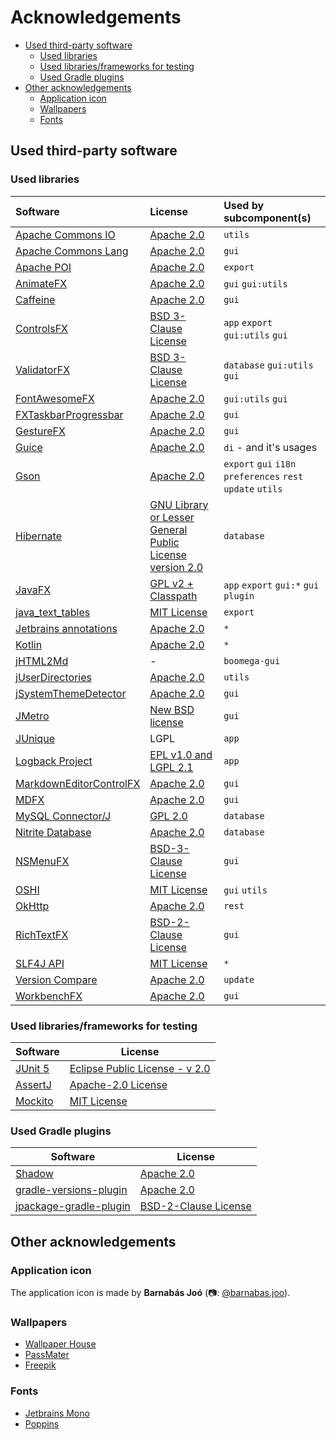# Acknowledgements

* [Used third-party software](#used-libraries)
    * [Used libraries](#used-libraries)
    * [Used libraries/frameworks for testing](#used-librariesframeworks-for-testing)
    * [Used Gradle plugins](#used-gradle-plugins)
* [Other acknowledgements](#other-acknowledgements)
    * [Application icon](#application-icon)
    * [Wallpapers](#wallpapers)
    * [Fonts](#fonts)

## Used third-party software

### Used libraries

| Software                                                                           | License                                                                                                                                                                 | Used by subcomponent(s)                                     |
|:-----------------------------------------------------------------------------------|:------------------------------------------------------------------------------------------------------------------------------------------------------------------------|:------------------------------------------------------------|
| [Apache Commons IO](http://commons.apache.org/proper/commons-io/)                  | [Apache 2.0](https://www.apache.org/licenses/LICENSE-2.0)                                                                                                               | `utils`                                                     |
| [Apache Commons Lang](https://commons.apache.org/proper/commons-lang/)             | [Apache 2.0](https://www.apache.org/licenses/LICENSE-2.0)                                                                                                               | `gui`                                                       |
| [Apache POI](https://poi.apache.org)                                               | [Apache 2.0](https://www.apache.org/licenses/LICENSE-2.0)                                                                                                               | `export`                                                    |
| [AnimateFX](https://github.com/Typhon0/AnimateFX)                                  | [Apache 2.0](https://www.apache.org/licenses/LICENSE-2.0)                                                                                                               | `gui` `gui:utils`                                           |
| [Caffeine](https://github.com/ben-manes/caffeine)                                  | [Apache 2.0](https://www.apache.org/licenses/LICENSE-2.0)                                                                                                               | `gui`                                                       | 
| [ControlsFX](https://github.com/controlsfx/controlsfx)                             | [BSD 3-Clause License](https://github.com/controlsfx/controlsfx/blob/master/license.txt)                                                                                | `app` `export` `gui:utils` `gui`                            |
| [ValidatorFX](https://github.com/effad/ValidatorFX/)                               | [BSD 3-Clause License](https://github.com/effad/ValidatorFX/blob/master/LICENSE)                                                                                        | `database` `gui:utils` `gui`                                |
| [FontAwesomeFX](https://bitbucket.org/Jerady/fontawesomefx/src/master/)            | [Apache 2.0](https://www.apache.org/licenses/LICENSE-2.0)                                                                                                               | `gui:utils` `gui`                                           | 
| [FXTaskbarProgressbar](http://github.com/dansoftowner/fxtaskbarprogressbar)        | [Apache 2.0](https://www.apache.org/licenses/LICENSE-2.0)                                                                                                               | `gui`                                                       |
| [GestureFX](https://github.com/tom91136/GestureFX)                                 | [Apache 2.0](https://www.apache.org/licenses/LICENSE-2.0)                                                                                                               | `gui`                                                       |
| [Guice](https://github.com/google/guice)                                           | [Apache 2.0](https://github.com/google/guice/blob/master/COPYING)                                                                                                       | `di` - and it's usages                                      |                                                                  |
| [Gson](https://github.com/google/gson)                                             | [Apache 2.0](https://www.apache.org/licenses/LICENSE-2.0)                                                                                                               | `export` `gui` `i18n` `preferences` `rest` `update` `utils` |
| [Hibernate](https://hibernate.org/)                                                | [GNU Library or Lesser General Public License version 2.0](https://www.gnu.org/licenses/old-licenses/lgpl-2.1.html)                                                     | `database`                                                  |
| [JavaFX](https://openjfx.io/)                                                      | [GPL v2 + Classpath](http://openjdk.java.net/legal/gplv2+ce.html)                                                                                                       | `app` `export` `gui:*` `gui` `plugin`                       |
| [java_text_tables](https://github.com/iNamik/java_text_tables)                     | [MIT License](https://opensource.org/licenses/MIT)                                                                                                                      | `export`                                                    |
| [Jetbrains annotations](https://github.com/JetBrains/java-annotations)             | [Apache 2.0](https://www.apache.org/licenses/LICENSE-2.0)                                                                                                               | `*`                                                         |
| [Kotlin](https://kotlinlang.org/)                                                  | [Apache 2.0](https://github.com/JetBrains/kotlin/blob/master/license/LICENSE.txt)                                                                                       | `*`                                                         |
| [jHTML2Md](https://github.com/nico2sh/jHTML2Md)                                    | -                                                                                                                                                                       | `boomega-gui`                                               |
| [jUserDirectories](https://github.com/Dansoftowner/jUserDirectories)               | [Apache 2.0](https://www.apache.org/licenses/LICENSE-2.0)                                                                                                               | `utils`                                                     |
| [jSystemThemeDetector](https://github.com/Dansoftowner/jSystemThemeDetector)       | [Apache 2.0](https://www.apache.org/licenses/LICENSE-2.0)                                                                                                               | `gui`                                                       |
| [JMetro](https://pixelduke.com/java-javafx-theme-jmetro/)                          | [New BSD license](http://en.wikipedia.org/wiki/BSD_licenses#3-clause_license_.28.22Revised_BSD_License.22.2C_.22New_BSD_License.22.2C_or_.22Modified_BSD_License.22.29) | `gui`                                                       |
| [JUnique](http://www.sauronsoftware.it/projects/junique/)                          | LGPL                                                                                                                                                                    | `app`                                                       |
| [Logback Project](http://logback.qos.ch/)                                          | [EPL v1.0 and LGPL 2.1](http://logback.qos.ch/license.html)                                                                                                             | `app`                                                       |
| [MarkdownEditorControlFX](https://github.com/Dansoftowner/MarkdownEditorControlFX) | [Apache 2.0](https://www.apache.org/licenses/LICENSE-2.0)                                                                                                               | `gui`                                                       |
| [MDFX](https://github.com/JPro-one/markdown-javafx-renderer)                       | [Apache 2.0](https://www.apache.org/licenses/LICENSE-2.0)                                                                                                               | `gui`                                                       |
| [MySQL Connector/J](https://mvnrepository.com/artifact/mysql/mysql-connector-java) | [GPL 2.0](https://www.gnu.org/licenses/old-licenses/gpl-2.0.html)                                                                                                       | `database`                                                  |
| [Nitrite Database](https://github.com/nitrite/nitrite-java)                        | [Apache 2.0](https://www.apache.org/licenses/LICENSE-2.0)                                                                                                               | `database`                                                  |
| [NSMenuFX](https://github.com/0x4a616e/NSMenuFX)                                   | [BSD-3-Clause License](https://opensource.org/licenses/BSD-3-Clause)                                                                                                    | `gui`                                                       |
| [OSHI](https://github.com/oshi/oshi)                                               | [MIT License](https://opensource.org/licenses/MIT)                                                                                                                      | `gui` `utils`                                               |
| [OkHttp](https://square.github.io/okhttp/)                                         | [Apache 2.0](https://www.apache.org/licenses/LICENSE-2.0)                                                                                                               | `rest`                                                      |
| [RichTextFX](https://github.com/FXMisc/RichTextFX)                                 | [BSD-2-Clause License](https://github.com/FXMisc/RichTextFX/blob/master/LICENSE)                                                                                        | `gui`                                                       |
| [SLF4J API](http://www.slf4j.org/)                                                 | [MIT License](https://opensource.org/licenses/MIT)                                                                                                                      | `*`                                                         |
| [Version Compare](https://github.com/G00fY2/version-compare)                       | [Apache 2.0](https://github.com/G00fY2/version-compare/blob/master/LICENSE)                                                                                             | `update`                                                    |
| [WorkbenchFX](https://github.com/dlsc-software-consulting-gmbh/WorkbenchFX)        | [Apache 2.0](https://www.apache.org/licenses/LICENSE-2.0)                                                                                                               | `gui`                                                       |

### Used libraries/frameworks for testing

| Software                                  | License                                                                                     |
|-------------------------------------------|---------------------------------------------------------------------------------------------|
| [JUnit 5](https://junit.org/junit5/)      | [Eclipse Public License - v 2.0](https://github.com/junit-team/junit5/blob/main/LICENSE.md) |
| [AssertJ](https://assertj.github.io/doc/) | [Apache-2.0 License](https://github.com/assertj/assertj-core/blob/main/LICENSE.txt)         |
| [Mockito](https://site.mockito.org/)      | [MIT License](https://github.com/mockito/mockito/blob/release/3.x/LICENSE)                  |

### Used Gradle plugins

| Software                                                                            | License                                                                                   |
|-------------------------------------------------------------------------------------|-------------------------------------------------------------------------------------------|
| [Shadow](https://github.com/johnrengelman/shadow)                                   | [Apache 2.0](https://github.com/johnrengelman/shadow/blob/master/LICENSE)                 |
| [gradle-versions-plugin](https://github.com/ben-manes/gradle-versions-plugin)       | [Apache 2.0](https://github.com/ben-manes/gradle-versions-plugin/blob/master/LICENSE.txt) |
| [jpackage-gradle-plugin](https://github.com/petr-panteleyev/jpackage-gradle-plugin) | [BSD-2-Clause License](https://github.com/petr-panteleyev/jpackage-gradle-plugin)         |

## Other acknowledgements

### Application icon

The application icon is made by **Barnabás Joó** (📷: [@barnabas.joo](https://www.instagram.com/barnabas.joo)).

### Wallpapers

* [Wallpaper House](http://wallpaper-house.com)
* [PassMater](https://www.deviantart.com/passmater)
* [Freepik](https://www.freepik.com/)

### Fonts

* [Jetbrains Mono](https://www.jetbrains.com/lp/mono/)
* [Poppins](https://fonts.google.com/specimen/Poppins)